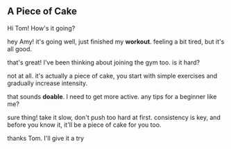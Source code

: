 ## A Piece of Cake

Hi Tom! How's it going?

hey Amy! it's going well, just finished my **workout**. feeling a bit tired, but it's all good.

that's great! I've been thinking about joining the gym too. is it hard?

not at all. it's actually a piece of cake, you start with simple exercises and gradually increase intensity.

that sounds **doable**. I need to get more active. any tips for a beginner like me?

sure thing! take it slow, don't push too hard at first. consistency is key, and before you know it, it'll be a piece of cake for you too.

thanks Tom. I'll give it a try
